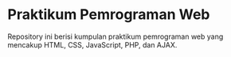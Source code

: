 # Praktikum Pemrograman Web

Repository ini berisi kumpulan praktikum pemrograman web yang mencakup HTML, CSS, JavaScript, PHP, dan AJAX.
